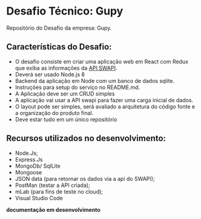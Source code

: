 # Desafio Técnico: Gupy

Repositório do Desafio da empresa: Gupy. 

## Características do Desafio:

- O desafio consiste em criar uma aplicação web em React com Redux que exiba as informações da [API SWAPI](http://swapi.co/).
- Deverá ser usado Node.js 8
- Backend da aplicação em Node com um banco de dados sqlite.
- Instruções para setup do serviço no README.md. 
- A Aplicação deve ser um CRUD simples
- A aplicação vai usar a API swapi para fazer uma carga inicial de dados.
- O layout pode ser simples, será avaliado a arquitetura do código fonte e a organização do produto final.
- Deve estar tudo em um único repositório


## Recursos utilizados no desenvolvimento:

- Node.Js;
- Express.Js 
- MongoDb/ SqlLite
- Mongoose
- JSON data (para retornar os dados via a api do SWAPI);
- PostMan (testar a API criada);
- mLab (para fins de teste no cloud);
- Visual Studio Code

**documentação em desenvolvimento**
